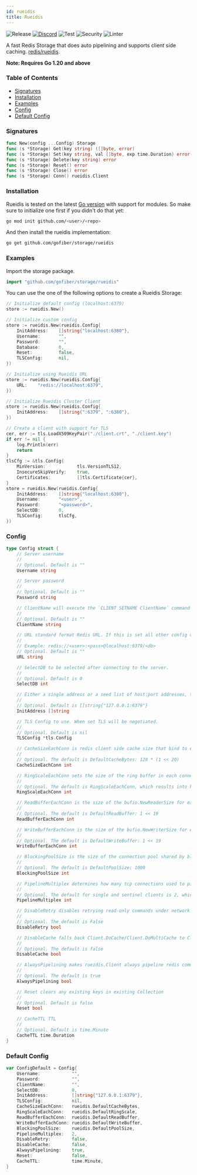 ```yaml
---
id: rueidis
title: Rueidis
---
```


![Release](https://img.shields.io/github/v/tag/gofiber/storage?filter=rueidis*)
[![Discord](https://img.shields.io/discord/704680098577514527?style=flat&label=%F0%9F%92%AC%20discord&color=00ACD7)](https://gofiber.io/discord)
![Test](https://img.shields.io/github/actions/workflow/status/gofiber/storage/test-rueidis.yml?label=Tests)
![Security](https://img.shields.io/github/actions/workflow/status/gofiber/storage/gosec.yml?label=Security)
![Linter](https://img.shields.io/github/actions/workflow/status/gofiber/storage/linter.yml?label=Linter)

A fast Redis Storage that does auto pipelining and supports client side caching. [redis/rueidis](https://github.com/redis/rueidis).

**Note: Requires Go 1.20 and above**

### Table of Contents
- [Signatures](#signatures)
- [Installation](#installation)
- [Examples](#examples)
- [Config](#config)
- [Default Config](#default-config)

### Signatures
```go
func New(config ...Config) Storage
func (s *Storage) Get(key string) ([]byte, error)
func (s *Storage) Set(key string, val []byte, exp time.Duration) error
func (s *Storage) Delete(key string) error
func (s *Storage) Reset() error
func (s *Storage) Close() error
func (s *Storage) Conn() rueidis.Client
```
### Installation
Rueidis is tested on the latest [Go version](https://golang.org/dl/) with support for modules. So make sure to initialize one first if you didn't do that yet:
```bash
go mod init github.com/<user>/<repo>
```
And then install the rueidis implementation:
```bash
go get github.com/gofiber/storage/rueidis
```

### Examples
Import the storage package.
```go
import "github.com/gofiber/storage/rueidis"
```

You can use the one of the following options to create a Rueidis Storage:
```go
// Initialize default config (localhost:6379)
store := rueidis.New()

// Initialize custom config 
store := rueidis.New(rueidis.Config{
    InitAddress:    []string{"localhost:6380"},
    Username:       "",
    Password:       "",
    Database:       0,
    Reset:          false,
    TLSConfig:      nil,
})

// Initialize using Rueidis URL
store := rueidis.New(rueidis.Config{
    URL:    "redis://localhost:6379",
})

// Initialize Rueidis Cluster Client
store := rueidis.New(rueidis.Config{
    InitAddress:    []string{":6379", ":6380"},
})

// Create a client with support for TLS
cer, err := tls.LoadX509KeyPair("./client.crt", "./client.key")
if err != nil {
	log.Println(err)
	return
}
tlsCfg := &tls.Config{
	MinVersion:            tls.VersionTLS12,
	InsecureSkipVerify:    true,
	Certificates:          []tls.Certificate{cer},
}
store = rueidis.New(rueidis.Config{
    InitAddress:    []string{"localhost:6380"},
    Username:       "<user>",
    Password:       "<password>",
    SelectDB:       0,
    TLSConfig:      tlsCfg,
})

```

### Config
```go
type Config struct {
	// Server username
	//
	// Optional. Default is ""
	Username string

	// Server password
	//
	// Optional. Default is ""
	Password string

	// ClientName will execute the `CLIENT SETNAME ClientName` command for each conn.
	//
	// Optional. Default is ""
	ClientName string

	// URL standard format Redis URL. If this is set all other config options, InitAddress, Username, Password, ClientName, and SelectDB have no effect.
	//
	// Example: redis://<user>:<pass>@localhost:6379/<db>
	// Optional. Default is ""
	URL string

	// SelectDB to be selected after connecting to the server.
	//
	// Optional. Default is 0
	SelectDB int

	// Either a single address or a seed list of host:port addresses, this enables FailoverClient and ClusterClient
	//
	// Optional. Default is []string{"127.0.0.1:6379"}
	InitAddress []string

	// TLS Config to use. When set TLS will be negotiated.
	//
	// Optional. Default is nil
	TLSConfig *tls.Config

	// CacheSizeEachConn is redis client side cache size that bind to each TCP connection to a single redis instance.
	//
	// Optional. The default is DefaultCacheBytes: 128 * (1 << 20)
	CacheSizeEachConn int

	// RingScaleEachConn sets the size of the ring buffer in each connection to (2 ^ RingScaleEachConn).
	//
	// Optional. The default is RingScaleEachConn, which results into having a ring of size 2^10 for each connection.
	RingScaleEachConn int

	// ReadBufferEachConn is the size of the bufio.NewReaderSize for each connection, default to DefaultReadBuffer (0.5 MiB).
	//
	// Optional. The default is DefaultReadBuffer: 1 << 19
	ReadBufferEachConn int

	// WriteBufferEachConn is the size of the bufio.NewWriterSize for each connection, default to DefaultWriteBuffer (0.5 MiB).
	//
	// Optional. The default is DefaultWriteBuffer: 1 << 19
	WriteBufferEachConn int

	// BlockingPoolSize is the size of the connection pool shared by blocking commands (ex BLPOP, XREAD with BLOCK).
	//
	// Optional. The default is DefaultPoolSize: 1000
	BlockingPoolSize int

	// PipelineMultiplex determines how many tcp connections used to pipeline commands to one redis instance.
	//
	// Optional. The default for single and sentinel clients is 2, which means 4 connections (2^2).
	PipelineMultiplex int

	// DisableRetry disables retrying read-only commands under network errors
	//
	// Optional. The default is False
	DisableRetry bool

	// DisableCache falls back Client.DoCache/Client.DoMultiCache to Client.Do/Client.DoMulti
	//
	// Optional. The default is false
	DisableCache bool

	// AlwaysPipelining makes rueidis.Client always pipeline redis commands even if they are not issued concurrently.
	//
	// Optional. The default is true
	AlwaysPipelining bool

	// Reset clears any existing keys in existing Collection
	//
	// Optional. Default is false
	Reset bool

	// CacheTTL TTL
	//
	// Optional. Default is time.Minute
	CacheTTL time.Duration
}
```

### Default Config
```go
var ConfigDefault = Config{
	Username:            "",
	Password:            "",
	ClientName:          "",
	SelectDB:            0,
	InitAddress:         []string{"127.0.0.1:6379"},
	TLSConfig:           nil,
	CacheSizeEachConn:   rueidis.DefaultCacheBytes,
	RingScaleEachConn:   rueidis.DefaultRingScale,
	ReadBufferEachConn:  rueidis.DefaultReadBuffer,
	WriteBufferEachConn: rueidis.DefaultWriteBuffer,
	BlockingPoolSize:    rueidis.DefaultPoolSize,
	PipelineMultiplex:   2,
	DisableRetry:        false,
	DisableCache:        false,
	AlwaysPipelining:    true,
	Reset:               false,
	CacheTTL:            time.Minute,
}
```

